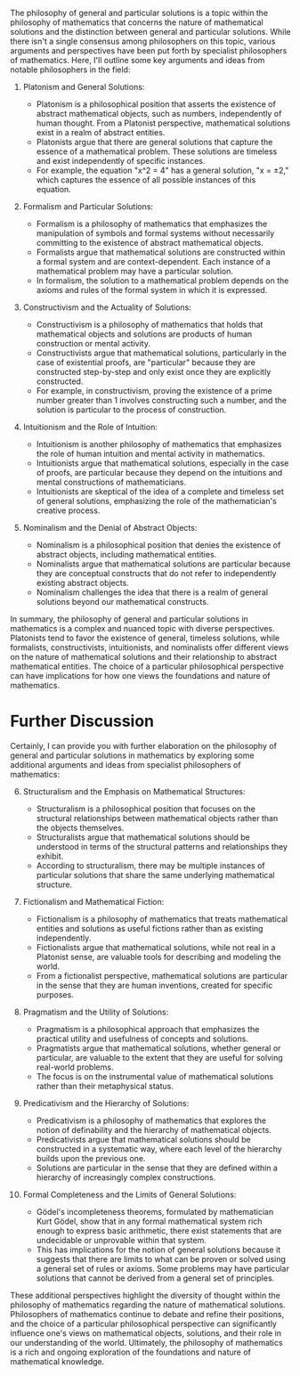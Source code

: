 The philosophy of general and particular solutions is a topic within the philosophy of mathematics that concerns the nature of mathematical solutions and the distinction between general and particular solutions. While there isn't a single consensus among philosophers on this topic, various arguments and perspectives have been put forth by specialist philosophers of mathematics. Here, I'll outline some key arguments and ideas from notable philosophers in the field:

1. Platonism and General Solutions:
   - Platonism is a philosophical position that asserts the existence of abstract mathematical objects, such as numbers, independently of human thought. From a Platonist perspective, mathematical solutions exist in a realm of abstract entities.
   - Platonists argue that there are general solutions that capture the essence of a mathematical problem. These solutions are timeless and exist independently of specific instances.
   - For example, the equation "x^2 = 4" has a general solution, "x = ±2," which captures the essence of all possible instances of this equation.

2. Formalism and Particular Solutions:
   - Formalism is a philosophy of mathematics that emphasizes the manipulation of symbols and formal systems without necessarily committing to the existence of abstract mathematical objects.
   - Formalists argue that mathematical solutions are constructed within a formal system and are context-dependent. Each instance of a mathematical problem may have a particular solution.
   - In formalism, the solution to a mathematical problem depends on the axioms and rules of the formal system in which it is expressed.

3. Constructivism and the Actuality of Solutions:
   - Constructivism is a philosophy of mathematics that holds that mathematical objects and solutions are products of human construction or mental activity.
   - Constructivists argue that mathematical solutions, particularly in the case of existential proofs, are "particular" because they are constructed step-by-step and only exist once they are explicitly constructed.
   - For example, in constructivism, proving the existence of a prime number greater than 1 involves constructing such a number, and the solution is particular to the process of construction.

4. Intuitionism and the Role of Intuition:
   - Intuitionism is another philosophy of mathematics that emphasizes the role of human intuition and mental activity in mathematics.
   - Intuitionists argue that mathematical solutions, especially in the case of proofs, are particular because they depend on the intuitions and mental constructions of mathematicians.
   - Intuitionists are skeptical of the idea of a complete and timeless set of general solutions, emphasizing the role of the mathematician's creative process.

5. Nominalism and the Denial of Abstract Objects:
   - Nominalism is a philosophical position that denies the existence of abstract objects, including mathematical entities.
   - Nominalists argue that mathematical solutions are particular because they are conceptual constructs that do not refer to independently existing abstract objects.
   - Nominalism challenges the idea that there is a realm of general solutions beyond our mathematical constructs.

In summary, the philosophy of general and particular solutions in mathematics is a complex and nuanced topic with diverse perspectives. Platonists tend to favor the existence of general, timeless solutions, while formalists, constructivists, intuitionists, and nominalists offer different views on the nature of mathematical solutions and their relationship to abstract mathematical entities. The choice of a particular philosophical perspective can have implications for how one views the foundations and nature of mathematics.

# Further Discussion
Certainly, I can provide you with further elaboration on the philosophy of general and particular solutions in mathematics by exploring some additional arguments and ideas from specialist philosophers of mathematics:

6. Structuralism and the Emphasis on Mathematical Structures:
   - Structuralism is a philosophical position that focuses on the structural relationships between mathematical objects rather than the objects themselves.
   - Structuralists argue that mathematical solutions should be understood in terms of the structural patterns and relationships they exhibit.
   - According to structuralism, there may be multiple instances of particular solutions that share the same underlying mathematical structure.

7. Fictionalism and Mathematical Fiction:
   - Fictionalism is a philosophy of mathematics that treats mathematical entities and solutions as useful fictions rather than as existing independently.
   - Fictionalists argue that mathematical solutions, while not real in a Platonist sense, are valuable tools for describing and modeling the world.
   - From a fictionalist perspective, mathematical solutions are particular in the sense that they are human inventions, created for specific purposes.

8. Pragmatism and the Utility of Solutions:
   - Pragmatism is a philosophical approach that emphasizes the practical utility and usefulness of concepts and solutions.
   - Pragmatists argue that mathematical solutions, whether general or particular, are valuable to the extent that they are useful for solving real-world problems.
   - The focus is on the instrumental value of mathematical solutions rather than their metaphysical status.

9. Predicativism and the Hierarchy of Solutions:
   - Predicativism is a philosophy of mathematics that explores the notion of definability and the hierarchy of mathematical objects.
   - Predicativists argue that mathematical solutions should be constructed in a systematic way, where each level of the hierarchy builds upon the previous one.
   - Solutions are particular in the sense that they are defined within a hierarchy of increasingly complex constructions.

10. Formal Completeness and the Limits of General Solutions:
    - Gödel's incompleteness theorems, formulated by mathematician Kurt Gödel, show that in any formal mathematical system rich enough to express basic arithmetic, there exist statements that are undecidable or unprovable within that system.
    - This has implications for the notion of general solutions because it suggests that there are limits to what can be proven or solved using a general set of rules or axioms. Some problems may have particular solutions that cannot be derived from a general set of principles.

These additional perspectives highlight the diversity of thought within the philosophy of mathematics regarding the nature of mathematical solutions. Philosophers of mathematics continue to debate and refine their positions, and the choice of a particular philosophical perspective can significantly influence one's views on mathematical objects, solutions, and their role in our understanding of the world. Ultimately, the philosophy of mathematics is a rich and ongoing exploration of the foundations and nature of mathematical knowledge.